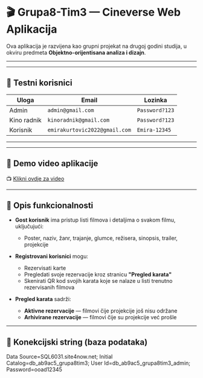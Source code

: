 # 🎬 Grupa8-Tim3 — Cineverse Web Aplikacija

Ova aplikacija je razvijena kao grupni projekat na drugoj godini studija, u okviru predmeta **Objektno-orijentisana analiza i dizajn**.

---



---

## 🧪 Testni korisnici

| Uloga        | Email                       | Lozinka          |
|--------------|-----------------------------|-------------------|
| Admin        | `admin@gmail.com`           | `Password?123`    |
| Kino radnik  | `kinoradnik@gmail.com`      | `Password?123`    |
| Korisnik     | `emirakurtovic2022@gmail.com` | `Emira-12345`     |

---



---

## 🎥 Demo video aplikacije
📺 [Klikni ovdje za video](https://github.com/emirakurtovic5/Cineverse-webAplikacija/blob/main/assets/Cineverse.mp4)

---

## 📝 Opis funkcionalnosti

- **Gost korisnik** ima pristup listi filmova i detaljima o svakom filmu, uključujući:
  - Poster, naziv, žanr, trajanje, glumce, režisera, sinopsis, trailer, projekcije

- **Registrovani korisnici** mogu:
  - Rezervisati karte
  - Pregledati svoje rezervacije kroz stranicu **"Pregled karata"**
  - Skenirati QR kod svojih karata koje se nalaze u listi trenutno rezervisanih filmova

- **Pregled karata** sadrži:
  - **Aktivne rezervacije** — filmovi čije projekcije još nisu održane
  - **Arhivirane rezervacije** — filmovi čije su projekcije već prošle

---

## 🔐 Konekcijski string (baza podataka)
Data Source=SQL6031.site4now.net;
Initial Catalog=db_ab9ac5_grupa8tim3;
User Id=db_ab9ac5_grupa8tim3_admin;
Password=ooad12345
